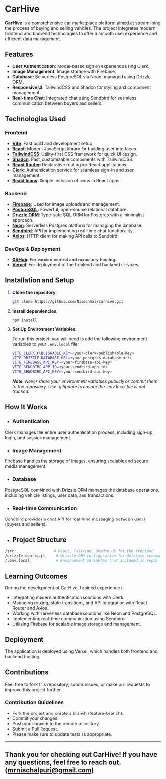 # CarHive

**CarHive** is a comprehensive car marketplace platform aimed at streamlining the process of buying and selling vehicles. The project integrates modern frontend and backend technologies to offer a smooth user experience and efficient data management.

## Features

- **User Authentication**: Modal-based sign-in experience using Clerk.
- **Image Management**: Image storage with Firebase.
- **Database**: Serverless PostgreSQL via Neon, managed using Drizzle ORM.
- **Responsive UI**: TailwindCSS and Shadcn for styling and component management.
- **Real-time Chat**: Integrated chat using Sendbird for seamless communication between buyers and sellers.

## Technologies Used

### Frontend

- **[Vite](https://vitejs.dev/)**: Fast build and development setup.
- **[React](https://reactjs.org/)**: Modern JavaScript library for building user interfaces.
- **[TailwindCSS](https://tailwindcss.com/)**: Utility-first CSS framework for quick UI design.
- **[Shadcn](https://shadcn.dev/)**: Fast, customizable components with TailwindCSS.
- **[React Router](https://reactrouter.com/)**: Declarative routing for React applications.
- **[Clerk](https://clerk.dev/)**: Authentication service for seamless sign-in and user management.
- **[React Icons](https://react-icons.github.io/react-icons/)**: Simple inclusion of icons in React apps.

### Backend

- **[Firebase](https://firebase.google.com/)**: Used for image uploads and management.
- **[PostgreSQL](https://www.postgresql.org/)**: Powerful, open-source relational database.
- **[Drizzle ORM](https://github.com/drizzle-team/drizzle-orm)**: Type-safe SQL ORM for Postgres with a minimalist approach.
- **[Neon](https://neon.tech/)**: Serverless Postgres platform for managing the database.
- **[Sendbird](https://sendbird.com/)**: API for implementing real-time chat functionality.
- **[Axios](https://axios-http.com/)**: HTTP client for making API calls to Sendbird.

### DevOps & Deployment

- **[GitHub](https://github.com/)**: For version control and repository hosting.
- **[Vercel](https://vercel.com/)**: For deployment of the frontend and backend services.

## Installation and Setup

1.  **Clone the repository**:
    ```bash
    git clone https://github.com/Nisschhal/carhive.git
    ```
2.  **Install dependencies**:
    ```
    npm install
    ```
3.  **Set Up Environment Variables**:

    To run this project, you will need to add the following environment variables to your `.env.local` file:

    ```bash
    VITE_CLERK_PUBLISHABLE_KEY=<your-clerk-publishable-key>
    VITE_DRIZZLE_DATABASE_URL=<your-postgres-database-url>
    VITE_FIREBASE_API_KEY=<your-firebase-api-key>
    VITE_SENDBIRD_APP_ID=<your-sendbird-app-id>
    VITE_SENDBIRD_API_KEY=<your-sendbird-api-key>
    ```

    _**Note**: Never share your environment variables publicly or commit them to the repository. Use .gitignore to ensure the .env.local file is not tracked._

## How It Works

- ### Authentication

Clerk manages the entire user authentication process, including sign-up, login, and session management.

- ### Image Management

Firebase handles the storage of images, ensuring scalable and secure media management.

- ### Database

PostgreSQL combined with Drizzle ORM manages the database operations, including vehicle listings, user data, and transactions.

- ### Real-time Communication

Sendbird provides a chat API for real-time messaging between users (buyers and sellers).

- ## Project Structure

```bash
/src                  # React, Tailwind, Shadcn UI for the frontend
/drizzle.config.js     # Drizzle ORM configuration for database schema and migrations
/.env.local            # Environment variables (not included in repo)
```

## Learning Outcomes

During the development of CarHive, I gained experience in:

- Integrating modern authentication solutions with Clerk.
- Managing routing, state transitions, and API integration with React Router and Axios.
- Working with serverless database solutions like Neon and PostgreSQL.
- Implementing real-time communication using Sendbird.
- Utilizing Firebase for scalable image storage and management.

## Deployment

The application is deployed using Vercel, which handles both frontend and backend hosting.

## Contributions

Feel free to fork this repository, submit issues, or make pull requests to improve this project further.

### Contribution Guidelines

- Fork the project and create a branch (feature-branch).
- Commit your changes.
- Push your branch to the remote repository.
- Submit a Pull Request.
- Please make sure to update tests as appropriate.

---

## Thank you for checking out CarHive! If you have any questions, feel free to reach out. (mrnischalpuri@gmail.com)
